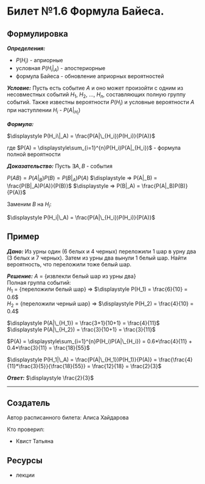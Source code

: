 # Билет №1.6 Формула Байеса.

## Формулировка

***Определения:***
- $P(H_i)$ - априорные  
- условная $P(H_i|_A)$ - апостериорные  
- формула Байеса - обновление априорных вероятностей

***Условие:*** Пусть есть событие $A$ и оно может произойти с одним из несовместных событий $H_1$, $H_2$, ..., $H_n$, составляющих полную группу событий. Также известны вероятности $P(H_i)$ и условные вероятности $A$ при наступлении $H_i$ - $P(A|_{H_i})$

***Формула:*** 

$\displaystyle P(H_i\|_A) = \frac{P(A|\_{H_i})P(H_i)}{P(A)}$

где $P(A) = \displaystyle\sum_{i=1}^{n}P(H_i)P(A|_{H_i})$ - формула полной вероятности

***Доказательство:*** Пусть $\exists A, B$ - события 

$P(AB) = P(A|_B)P(B) = P(B|_A)P(A)$
$\displaystyle => P(A|_B) = \frac{P(B|_A)P(A)}{P(B)}$
$\displaystyle => P(B|_A) = \frac{P(A|_B)P(B)}{P(A)}$  

Заменим $B$ на $H_i$:  

$\displaystyle P(H_i|\_A) = \frac{P(A|\_{H_i})P(H_i)}{P(A)}$

## Пример

***Дано:*** Из урны один (6 белых и 4 черных) переложили 1 шар в урну два (3 белых и 7 черных). Затем из урны два вынули 1 белый шар. Найти вероятность, что переложили тоже белый шар.

***Решение:*** $A$ = {извлекли белый шар из урны два}  
Полная группа событий:  
$H_1$ = {переложили белый шар} => $\displaystyle P(H_1) = \frac{6}{10} = 0.6$  
$H_2$ = {переложили черный шар} => $\displaystyle P(H_2) = \frac{4}{10} = 0.4$   

$\displaystyle P(A|\_{H_1}) = \frac{3+1}{10+1} = \frac{4}{11}$   
$\displaystyle P(A|\_{H_2}) = \frac{3}{10+1} = \frac{3}{11}$ 

$P(A) = \displaystyle\sum_{i=1}^{n}P(H_i)P(A|\_{H_i}) = 0.6*\frac{4}{11} + 0.4*\frac{3}{11} = \frac{18}{55}$

$\displaystyle P(H_1|\_A) = \frac{P(A|\_{H_1})P(H_1)}{P(A)} = \frac{\frac{4}{11}*\frac{3}{5}}{\frac{18}{55}} = \frac{12}{18} = \frac{2}{3}$

***Ответ:*** $\displaystyle \frac{2}{3}$

---
## Создатель

Автор расписанного билета: Алиса Хайдарова

Кто проверил:
- Квист Татьяна

## Ресурсы
- лекции
